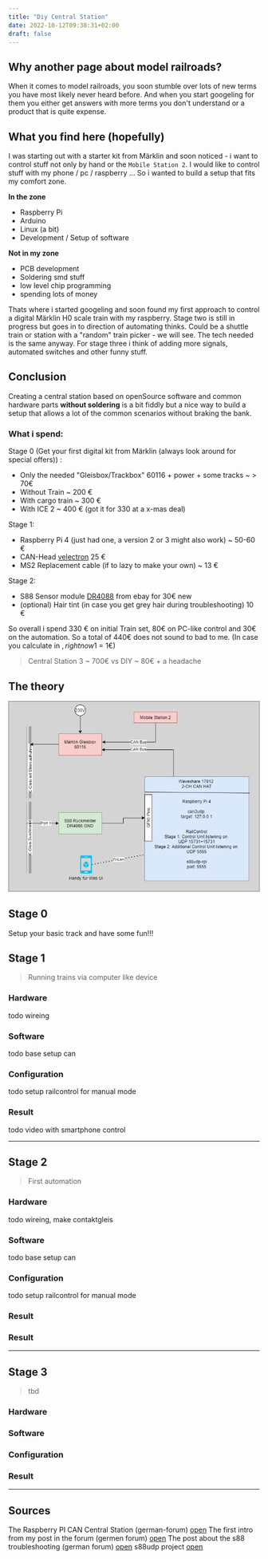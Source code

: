 ```yaml
---
title: "Diy Central Station"
date: 2022-10-12T09:38:31+02:00
draft: false
---
```


## Why another page about model railroads?

When it comes to model railroads, you soon stumble over lots of new terms you have most likely never heard before. And when you start googeling for them you either get answers with more terms you don't understand or a product that is quite expense.


## What you find here (hopefully)

I was starting out with a starter kit from Märklin and soon noticed - i want to control stuff not only by hand or the `Mobile Station 2`. I would like to control stuff with my phone / pc / raspberry ... So i wanted to build a setup that fits my comfort zone.

**In the zone**
- Raspberry Pi
- Arduino
- Linux (a bit)
- Development / Setup of software

**Not in my zone**
- PCB development
- Soldering smd stuff
- low level chip programming
- spending lots of money

Thats where i started googeling and soon found my first approach to control a digital Märklin H0 scale train with my raspberry. Stage two is still in progress but goes in to direction of automating thinks. Could be a shuttle train or station with a "random" train picker - we will see. The tech needed is the same anyway. For stage three i think of adding more signals, automated switches and other funny stuff.

## Conclusion

Creating a central station based on openSource software and common hardware parts **without soldering** is a bit fiddly but a nice way to build a setup that allows a lot of the common scenarios without braking the bank.

### What i spend:

Stage 0 (Get your first digital kit from Märklin (always look around for special offers)) :

- Only the needed "Gleisbox/Trackbox" 60116 + power + some tracks ~ > 70€
- Without Train ~ 200 €
- With cargo train ~ 300 €
- With ICE 2 ~ 400 € (got it for 330 at a x-mas deal)

Stage 1:
- Raspberry Pi 4 (just had one, a version 2 or 3 might also work) ~ 50-60 €
- CAN-Head [velectron](https://www.welectron.com/navi.php?qs=Waveshare+17912) 25 €
- MS2 Replacement cable (if to lazy to make your own) ~ 13 €

Stage 2:

- S88 Sensor module [DR4088](https://www.digikeijs.com/de/modelleisenbahn-ruckmeldemodul-dr4088gnd.html) from ebay for 30€ new
- (optional) Hair tint (in case you get grey hair during troubleshooting) 10 €

So overall i spend 330 € on initial Train set, 80€ on PC-like control and 30€ on the automation. So a total of 440€ does not sound to bad to me.
(In case you calculate in $, right now 1$ = 1€)

> Central Station 3 ~ 700€ vs DIY ~ 80€ + a headache


## The theory

![CentralStation](./images/CentralStation.png)

## Stage 0

Setup your basic track and have some fun!!!

## Stage 1

> Running trains via computer like device

### Hardware

todo wireing

### Software

todo base setup can

### Configuration

todo setup railcontrol for manual mode

### Result

todo video with smartphone control

---

## Stage 2

> First automation

### Hardware

todo wireing, make contaktgleis

### Software

todo base setup can

### Configuration

todo setup railcontrol for manual mode

### Result

### Result

---

## Stage 3

> tbd

### Hardware


### Software


### Configuration

### Result

---

## Sources

The Raspberry PI CAN Central Station (german-forum) [open](https://www.stummiforum.de/t148950f7-Raspberry-Pi-CAN-Interface-zur-Gleisbox-Anbindung.html#msg2223890)
The first intro from my post in the forum (germen forum) [open](https://www.stummiforum.de/t200531f5-Anfaenger-DIY-Central-Station.html)
The post about the s88 troubleshooting (german forum) [open](https://www.stummiforum.de/t207818f5-Anfaenger-DIY-Central-Station-Rueckmelder.html)
s88udp project [open](http://www.s88udp.de/)

